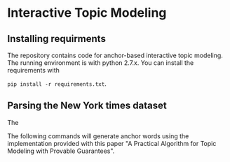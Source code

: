 # Interactive Topic Modeling

## Installing requirments
The repository contains code for anchor-based interactive topic modeling. The running environment is with python 2.7.x. You can install the requirements with 

```pip install -r requirements.txt```.


## Parsing the New York times dataset
The 

The following commands will generate anchor words using the implementation provided with this paper "A Practical Algorithm for Topic Modeling with Provable Guarantees". 


```
